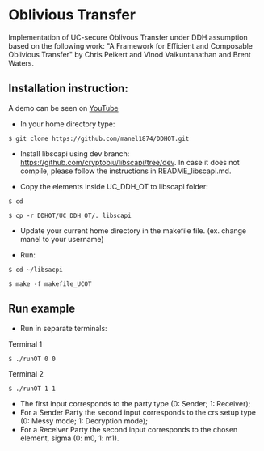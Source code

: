 # Oblivious Transfer

Implementation of UC-secure Oblivous Transfer under DDH assumption based on the following work: "A Framework for Efficient and Composable Oblivious Transfer" by Chris Peikert and Vinod Vaikuntanathan and Brent Waters.

## Installation instruction:

A demo can be seen on  [YouTube](https://youtu.be/-AY9qeqqhjcm)

- In your home directory type:

```
$ git clone https://github.com/manel1874/DDHOT.git
```

- Install libscapi using dev branch: https://github.com/cryptobiu/libscapi/tree/dev. In case it does not compile, please follow the instructions in README_libscapi.md.

- Copy the elements inside UC\_DDH\_OT to libscapi folder:

```
$ cd

$ cp -r DDHOT/UC_DDH_OT/. libscapi
```

- Update your current home directory in the makefile file. (ex. change manel to your username)



- Run:

```
$ cd ~/libsacpi

$ make -f makefile_UCOT
```

## Run example

- Run in separate terminals:

Terminal 1
```
$ ./runOT 0 0
```

Terminal 2
```
$ ./runOT 1 1
```

- The first input corresponds to the party type (0: Sender; 1: Receiver);
- For a Sender Party the second input corresponds to the crs setup type (0: Messy mode; 1: Decryption mode);
- For a Receiver Party the second input corresponds to the chosen element, sigma (0: m0, 1: m1).









